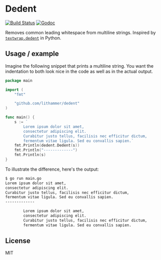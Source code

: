 # Dedent

[![Build Status](https://travis-ci.org/lithammer/dedent.svg?branch=master)](https://travis-ci.org/lithammer/dedent)
[![Godoc](https://img.shields.io/badge/godoc-reference-blue.svg?style=flat)](https://godoc.org/github.com/lithammer/dedent)

Removes common leading whitespace from multiline strings. Inspired by [`textwrap.dedent`](https://docs.python.org/3/library/textwrap.html#textwrap.dedent) in Python.

## Usage / example

Imagine the following snippet that prints a multiline string. You want the indentation to both look nice in the code as well as in the actual output.

```go
package main

import (
	"fmt"

	"github.com/lithammer/dedent"
)

func main() {
	s := `
		Lorem ipsum dolor sit amet,
		consectetur adipiscing elit.
		Curabitur justo tellus, facilisis nec efficitur dictum,
		fermentum vitae ligula. Sed eu convallis sapien.`
	fmt.Println(dedent.Dedent(s))
	fmt.Println("-------------")
	fmt.Println(s)
}
```

To illustrate the difference, here's the output:


```bash
$ go run main.go
Lorem ipsum dolor sit amet,
consectetur adipiscing elit.
Curabitur justo tellus, facilisis nec efficitur dictum,
fermentum vitae ligula. Sed eu convallis sapien.
-------------

		Lorem ipsum dolor sit amet,
		consectetur adipiscing elit.
		Curabitur justo tellus, facilisis nec efficitur dictum,
		fermentum vitae ligula. Sed eu convallis sapien.
```

## License

MIT
